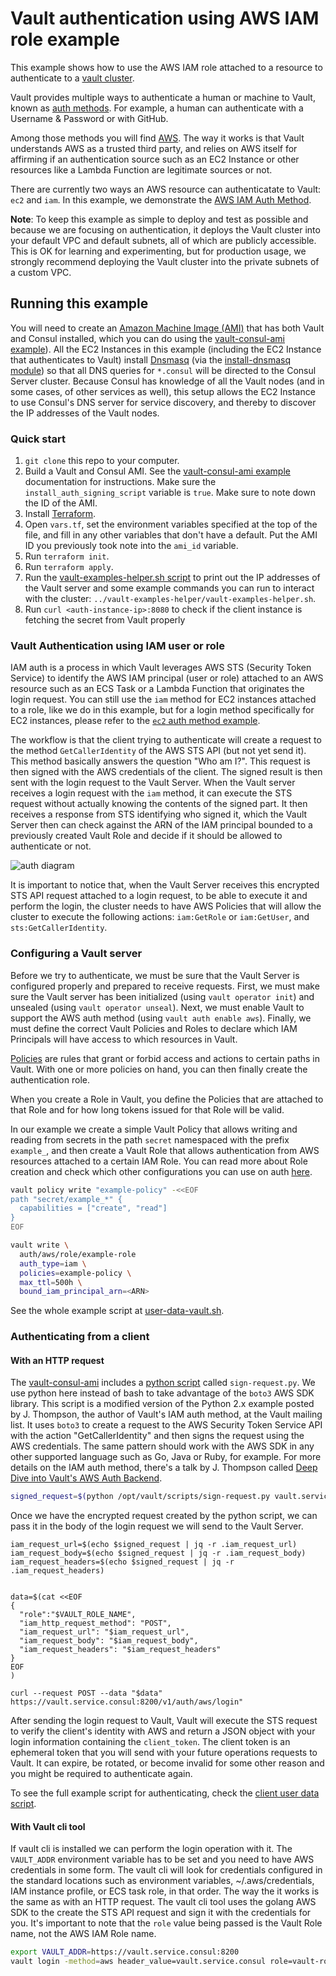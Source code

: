 # Vault authentication using AWS IAM role example

This example shows how to use the AWS IAM role attached to a resource to authenticate
to a [vault cluster][vault_cluster].

Vault provides multiple ways to authenticate a human or machine to Vault, known as
[auth methods][auth_methods]. For example, a human can authenticate with a Username
& Password or with GitHub.

Among those methods you will find [AWS][aws_auth]. The way it works is that Vault
understands AWS as a trusted third party, and relies on AWS itself for affirming
if an authentication source such as an EC2 Instance or other resources like a Lambda
Function are legitimate sources or not.

There are currently two ways an AWS resource can authenticatate to Vault: `ec2` and `iam`.
In this example, we demonstrate the [AWS IAM Auth Method][iam_auth].

**Note**: To keep this example as simple to deploy and test as possible and because we are
focusing on authentication, it deploys the Vault cluster into your default VPC and default subnets,
 all of which are publicly accessible. This is OK for learning and experimenting, but for
production usage, we strongly recommend deploying the Vault cluster into the private subnets
of a custom VPC.

## Running this example
You will need to create an [Amazon Machine Image (AMI)][ami] that has both Vault and Consul
installed, which you can do using the [vault-consul-ami example][vault_consul_ami]). All the EC2
Instances in this example (including the EC2 Instance that authenticates to Vault) install
[Dnsmasq][dnsmasq] (via the [install-dnsmasq module][dnsmasq_module]) so that all DNS queries
for `*.consul` will be directed to the Consul Server cluster. Because Consul has knowledge of
all the Vault nodes (and in some cases, of other services as well), this setup allows the EC2
Instance to use Consul's DNS server for service discovery, and thereby to discover the IP addresses
of the Vault nodes.


### Quick start

1. `git clone` this repo to your computer.
1. Build a Vault and Consul AMI. See the [vault-consul-ami example][vault_consul_ami] documentation for
   instructions. Make sure the `install_auth_signing_script` variable is `true`.
   Make sure to note down the ID of the AMI.
1. Install [Terraform](https://www.terraform.io/).
1. Open `vars.tf`, set the environment variables specified at the top of the file, and fill in any other variables that
   don't have a default. Put the AMI ID you previously took note into the `ami_id` variable.
1. Run `terraform init`.
1. Run `terraform apply`.
1. Run the [vault-examples-helper.sh script][examples_helper] to
   print out the IP addresses of the Vault server and some example commands you can run to interact with the cluster:
   `../vault-examples-helper/vault-examples-helper.sh`.
1. Run `curl <auth-instance-ip>:8080` to check if the client instance is fetching the secret from Vault properly


### Vault Authentication using IAM user or role

IAM auth is a process in which Vault leverages AWS STS (Security Token Service) to
identify the AWS IAM principal (user or role) attached to an AWS resource such as
an ECS Task or a Lambda Function that originates the login request. You can still
use the `iam` method for EC2 instances attached to a role, like we do in this example,
but for a login method specifically for EC2 instances, please refer to the
[`ec2` auth method example][ec2_example].

The workflow is that the client trying to authenticate will create a request to
the method `GetCallerIdentity` of the AWS STS API (but not yet send it). This
method basically answers the question "Who am I?". This request is then signed
with the AWS credentials of the client. The signed result is then sent with the
login request to the Vault Server. When the Vault server receives a login request
with the `iam` method, it can execute the STS request without actually knowing
the contents of the signed part. It then receives a response from STS identifying
who signed it, which the Vault Server then can check against the ARN of the IAM
principal bounded to a previously created Vault Role and decide if it should be
allowed to authenticate or not.

![auth diagram][auth_diagram]

It is important to notice that, when the Vault Server receives this encrypted STS
API request attached to a login request, to be able to execute it and perform the
login, the cluster needs to have AWS Policies that will allow the cluster to execute
the following actions: `iam:GetRole` or `iam:GetUser`, and `sts:GetCallerIdentity`.


### Configuring a Vault server

Before we try to authenticate, we must be sure that the Vault Server is configured
properly and prepared to receive requests. First, we must make sure the Vault server
has been initialized (using `vault operator init`) and unsealed (using `vault operator unseal`).
Next, we must enable Vault to support the AWS auth method (using `vault auth enable aws`).
Finally, we must define the correct Vault Policies and Roles to declare which IAM
Principals will have access to which resources in Vault.

[Policies][policies_doc] are rules that grant or forbid access and actions to certain paths in
Vault. With one or more policies on hand, you can then finally create the authentication role.

When you create a Role in Vault, you define the Policies that are attached to that
Role and for how long tokens issued for that Role will be valid.

In our example we create a simple Vault Policy that allows writing and reading from
secrets in the path `secret` namespaced with the prefix `example_`, and then create
a Vault Role that allows authentication from AWS resources attached to a certain IAM Role.
You can read more about Role creation and check which other configurations you can
use on auth [here][create_role].


```bash
vault policy write "example-policy" -<<EOF
path "secret/example_*" {
  capabilities = ["create", "read"]
}
EOF

vault write \
  auth/aws/role/example-role
  auth_type=iam \
  policies=example-policy \
  max_ttl=500h \
  bound_iam_principal_arn=<ARN>
```

See the whole example script at [user-data-vault.sh][user_data_vault].


### Authenticating from a client

#### With an HTTP request

The [vault-consul-ami][vault_consul_ami] includes a [python script][py_sign] called
`sign-request.py`. We use python here instead of bash to take advantage of the
`boto3` AWS SDK library. This script is a modified version of the Python 2.x example
posted by J. Thompson, the author of Vault's IAM auth method, at the Vault mailing
list. It uses `boto3` to create a request to the AWS Security Token Service API
with the action "GetCallerIdentity" and then signs the request using the AWS credentials.
The same pattern should work with the AWS SDK in any other supported language such
as Go, Java or Ruby, for example. For more details on the IAM auth method, there's
a talk by J. Thompson called [Deep Dive into Vault's AWS Auth Backend][talk].

```bash
signed_request=$(python /opt/vault/scripts/sign-request.py vault.service.consul)
```

Once we have the encrypted request created by the python script, we can pass it
in the body of the login request we will send to the Vault Server.

```
iam_request_url=$(echo $signed_request | jq -r .iam_request_url)
iam_request_body=$(echo $signed_request | jq -r .iam_request_body)
iam_request_headers=$(echo $signed_request | jq -r .iam_request_headers)


data=$(cat <<EOF
{
  "role":"$VAULT_ROLE_NAME",
  "iam_http_request_method": "POST",
  "iam_request_url": "$iam_request_url",
  "iam_request_body": "$iam_request_body",
  "iam_request_headers": "$iam_request_headers"
}
EOF
)

curl --request POST --data "$data" https://vault.service.consul:8200/v1/auth/aws/login"
```

After sending the login request to Vault, Vault will execute the STS request to
verify the client's identity with AWS and return a JSON object with your login
information containing the `client_token`. The client token is an ephemeral token
that you will send with your future operations requests to Vault. It can expire,
be rotated, or become invalid for some other reason and you might be required to
authenticate again.

To see the full example script for authenticating, check the [client user data script][user_data_auth_client].


#### With Vault cli tool

If vault cli is installed we can perform the login operation with it. The `VAULT_ADDR`
environment variable has to be set and you need to have AWS credentials in some form.
The vault cli will look for credentials configured in the standard locations such as
environment variables, ~/.aws/credentials, IAM instance profile, or ECS task role, in
that order. The way the it works is the same as with an HTTP request. The vault cli
tool uses the golang AWS SDK to the create the STS API request and sign it with the
credentials for you. It's important to note that the `role` value being passed is
the Vault Role name, not the AWS IAM Role name.

```bash
export VAULT_ADDR=https://vault.service.consul:8200
vault login -method=aws header_value=vault.service.consul role=vault-role-name
```

[ami]: http://docs.aws.amazon.com/AWSEC2/latest/UserGuide/AMIs.html
[auth_diagram]: https://i.imgur.com/UXkj8lP.png
[auth_methods]: https://www.vaultproject.io/docs/auth/index.html
[aws_auth]:https://www.vaultproject.io/docs/auth/aws.html
[consul_policy]: https://github.com/hashicorp/terraform-aws-consul/blob/master/modules/consul-iam-policies/main.tf
[create_role]: https://www.vaultproject.io/api/auth/aws/index.html#create-role
[dnsmasq_module]: https://github.com/hashicorp/terraform-aws-consul/tree/master/modules/install-dnsmasq
[dnsmasq]: http://www.thekelleys.org.uk/dnsmasq/doc.html
[ec2_example]: https://github.com/hashicorp/terraform-aws-vault/tree/master/examples/vault-ec2-auth
[examples_helper]: https://github.com/hashicorp/terraform-aws-vault/tree/master/examples/vault-examples-helper/vault-examples-helper.sh
[iam_auth]: https://www.vaultproject.io/docs/auth/aws.html#iam-auth-method
[policies_doc]: https://www.vaultproject.io/docs/concepts/policies.html
[py_sign]: https://github.com/hashicorp/terraform-aws-vault/tree/master/examples/vault-consul-ami/auth/sign-request.py
[talk]: https://www.hashicorp.com/resources/deep-dive-vault-aws-auth-backend
[user_data_auth_client]: https://github.com/hashicorp/terraform-aws-vault/tree/master/examples/vault-iam-auth/user-data-auth-client.sh
[user_data_vault]: https://github.com/hashicorp/terraform-aws-vault/tree/master/examples/vault-iam-auth/user-data-vault.sh
[vault_cluster]: https://github.com/hashicorp/terraform-aws-vault/tree/master/modules/vault-cluster
[vault_consul_ami]: https://github.com/hashicorp/terraform-aws-vault/tree/master/examples/vault-consul-ami
